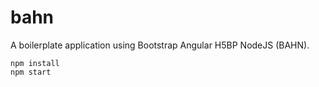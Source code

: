 bahn
====

A boilerplate application using Bootstrap Angular H5BP NodeJS (BAHN).

    npm install
    npm start
